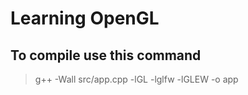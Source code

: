 # Learning OpenGL

## To compile use this command
> g++ -Wall src/app.cpp -lGL -lglfw -lGLEW -o app
